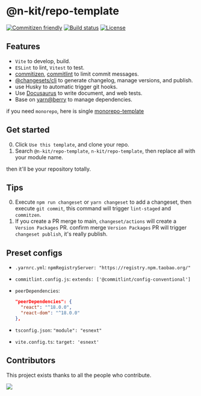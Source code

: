 # @n-kit/repo-template

[![Commitizen friendly](https://img.shields.io/badge/commitizen-friendly-brightgreen.svg)](http://commitizen.github.io/cz-cli/)
[![Build status](https://badgen.net/github/checks/n-kit/repo-template)](https://github.com/n-kit/repo-template/actions/)
[![License](https://badgen.net/github/license/n-kit/repo-template)](https://github.com/n-kit/repo-template/blob/master/LICENSE)

## Features

- `Vite` to develop, build.
- `ESLint` to lint, `Vitest` to test.
- [commitizen](https://github.com/commitizen/cz-cli), [commitlint](https://github.com/conventional-changelog/commitlint) to limit commit messages.
- [@changesets/cli](https://github.com/atlassian/changesets) to generate changelog, manage versions, and publish.
- use Husky to automatic trigger git hooks.
- Use [Docusaurus](https://github.com/facebook/docusaurus) to write document, and web tests.
- Base on [yarn@berry](https://yarnpkg.com/getting-started) to manage dependencies.

if you need `monorepo`, here is single [monorepo-template](https://github.com/n-kit/monorepo-template)

## Get started

0. Click `Use this template`, and clone your repo.
1. Search `@n-kit/repo-template`, `n-kit/repo-template`, then replace all with your module name.

then it'll be your repository totally.

## Tips

0. Execute `npm run changeset` or `yarn changeset` to add a changeset, then execute `git commit`, this command will trigger `lint-staged` and `commitzen`.
1. If you create a PR merge to main, `changeset/actions` will create a `Version Packages` PR. confirm merge `Version Packages` PR will trigger `changeset publish`, it's really publish.

## Preset configs

- `.yarnrc.yml`: `npmRegistryServer: "https://registry.npm.taobao.org/"`
- `commitlint.config.js`: `extends: ['@commitlint/config-conventional']`
- `peerDependencies`:

  ```json
  "peerDependencies": {
    "react": "^18.0.0",
    "react-dom": "^18.0.0"
  },
  ```

- `tsconfig.json`: `"module": "esnext"`
- `vite.config.ts`: `target: 'esnext'`

## Contributors

This project exists thanks to all the people who contribute.

<a href="https://github.com/n-kit/repo-template/graphs/contributors"><img src="https://contrib.rocks/image?repo=n-kit/repo-template" /></a>
